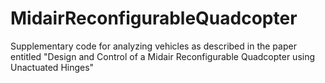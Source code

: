 # MidairReconfigurableQuadcopter
Supplementary code for analyzing vehicles as described in the paper entitled "Design and Control of a Midair Reconfigurable  Quadcopter using Unactuated Hinges"

